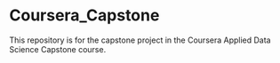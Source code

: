 # Coursera_Capstone
This repository is for the capstone project in the Coursera Applied Data Science Capstone course.
